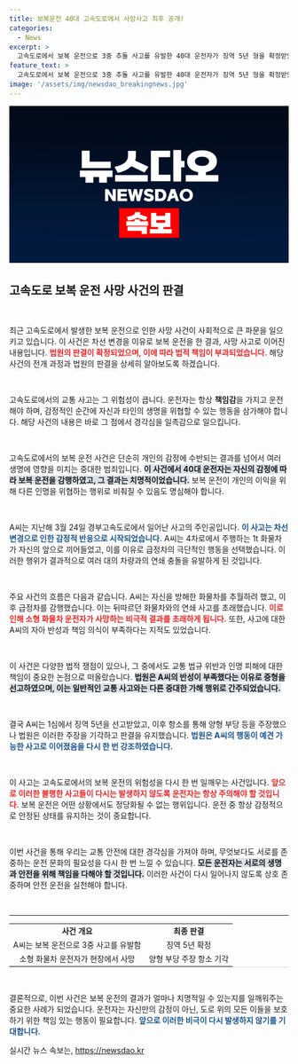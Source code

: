 ```yaml
---
title: 보복운전 40대 고속도로에서 사망사고 최후 공개!
categories:
  - News
excerpt: >
  고속도로에서 보복 운전으로 3중 추돌 사고를 유발한 40대 운전자가 징역 5년 형을 확정받았다. 법원은 일반인이 예견할 수 있는 위험을 무시한 A씨의 행동을 엄중히 판단하며, 피해자 유족의 감정을 고려해 항소를 기각했다. 긴장감의 연속, 고속도로의 위험을 되짚어보는 경각심을 드립니다.
feature_text: >
  고속도로에서 보복 운전으로 3중 추돌 사고를 유발한 40대 운전자가 징역 5년 형을 확정받았다. 법원은 일반인이 예견할 수 있는 위험을 무시한 A씨의 행동을 엄중히 판단하며, 피해자 유족의 감정을 고려해 항소를 기각했다. 긴장감의 연속, 고속도로의 위험을 되짚어보는 경각심을 드립니다.
image: '/assets/img/newsdao_breakingnews.jpg'
---
```


<p><img src="/assets/img/newsdao_breakingnews.jpg" alt="cryptoinkorea 속보" /></p>

<h2 data-ke-size="size26">고속도로 보복 운전 사망 사건의 판결</h2>

<p data-ke-size="size16">&nbsp;</p>

<p>최근 고속도로에서 발생한 보복 운전으로 인한 사망 사건이 사회적으로 큰 파문을 일으키고 있습니다. 이 사건은 차선 변경을 이유로 보복 운전을 한 결과, 사망 사고로 이어진 내용입니다. <b><span style="color: #ee2323;">법원의 판결이 확정되었으며, 이에 따라 법적 책임이 부과되었습니다.</span></b> 해당 사건의 전개 과정과 법원의 판결을 상세히 알아보도록 하겠습니다. </p>

<p data-ke-size="size16">&nbsp;</p>

<p>고속도로에서의 교통 사고는 그 위험성이 큽니다. 운전자는 항상 <b>책임감</b>을 가지고 운전해야 하며, 감정적인 순간에 자신과 타인의 생명을 위협할 수 있는 행동을 삼가해야 합니다. 해당 사건의 내용은 바로 그 점에서 경각심을 일촉감으로 일으킵니다. </p>

<p data-ke-size="size16">&nbsp;</p>

<p>고속도로에서의 보복 운전 사건은 단순히 개인의 감정에 수반되는 결과를 넘어서 여러 생명에 영향을 미치는 중대한 범죄입니다. <b><span style="background-color: #21538527;">이 사건에서 40대 운전자는 자신의 감정에 따라 보복 운전을 감행하였고, 그 결과는 치명적이었습니다.</span></b> 보복 운전이 개인의 이익을 위해 다른 인명을 위협하는 행위로 비춰질 수 있음도 명심해야 합니다. </p>

<p data-ke-size="size16">&nbsp;</p>

<p>A씨는 지난해 3월 24일 경부고속도로에서 일어난 사고의 주인공입니다. <b><span style="color: #1a5490;">이 사고는 차선 변경으로 인한 감정적 반응으로 시작되었습니다.</span></b> A씨는 4차로에서 주행하는 1t 화물차가 자신의 앞으로 끼어들었고, 이를 이유로 급정차의 극단적인 행동을 선택했습니다. 이러한 행위가 결과적으로 여러 대의 차량과의 연쇄 충돌을 유발하게 된 것입니다.</p>

<p data-ke-size="size16">&nbsp;</p>

<p>주요 사건의 흐름은 다음과 같습니다. A씨는 자신을 방해한 화물차를 추월하려 했고, 이후 급정차를 감행했습니다. 이는 뒤따르던 화물차와의 연쇄 사고를 초래했습니다. <b><span style="color: #ee2323;">이로 인해 소형 화물차 운전자가 사망하는 비극적 결과를 초래하게 됩니다.</span></b> 또한, 사고에 대한 A씨의 자아 반성과 책임 의식이 부족하다는 지적도 있었습니다. </p>

<p data-ke-size="size16">&nbsp;</p>

<p>이 사건은 다양한 법적 쟁점이 있으나, 그 중에서도 교통 법규 위반과 인명 피해에 대한 책임이 중요한 논점으로 떠올랐습니다. <b><span style="background-color: #21538527;">법원은 A씨의 반성이 부족했다는 이유로 중형을 선고하였으며, 이는 일반적인 교통 사고와는 다른 중대한 가해 행위로 간주되었습니다.</span></b> </p>

<p data-ke-size="size16">&nbsp;</p>

<p>결국 A씨는 1심에서 징역 5년을 선고받았고, 이후 항소를 통해 양형 부당 등을 주장했으나 법원은 이러한 주장을 기각하고 판결을 유지했습니다. <b><span style="color: #1a5490;">법원은 A씨의 행동이 예견 가능한 사고로 이어졌음을 다시 한 번 강조하였습니다.</span></b></p>

<p data-ke-size="size16">&nbsp;</p>

<p>이 사고는 고속도로에서의 보복 운전의 위험성을 다시 한 번 일깨우는 사건입니다. <b><span style="color: #ee2323;">앞으로 이러한 불행한 사고들이 다시는 발생하지 않도록 운전자는 항상 주의해야 할 것입니다.</span></b> 보복 운전은 어떤 상황에서도 정당화될 수 없는 행위입니다. 운전 중 항상 감정적으로 안정된 상태를 유지하는 것이 중요합니다. </p>

<p data-ke-size="size16">&nbsp;</p>

<p>이번 사건을 통해 우리는 교통 안전에 대한 경각심을 가져야 하며, 무엇보다도 서로를 존중하는 운전 문화의 필요성을 다시 한 번 느낄 수 있습니다. <b><span style="background-color: #21538527;">모든 운전자는 서로의 생명과 안전을 위해 책임을 다해야 할 것입니다.</span></b> 이러한 사건이 다시 일어나지 않도록 상호 존중하며 안전 운전을 실천해야 합니다.</p>

<p data-ke-size="size16">&nbsp;</p>

<hr>

<table style="width: 100%; border-collapse: collapse; border-top: 0; border-bottom: 1px solid #ddd;">
<tr>
<td style="text-align: center; height: 17px;"><b>사건 개요</b></td>
<td style="text-align: center; height: 17px;"><b>최종 판결</b></td>
</tr>
<tr>
<td style="text-align: center; height: 17px;">A씨는 보복 운전으로 3중 사고를 유발함</td>
<td style="text-align: center; height: 17px;">징역 5년 확정</td>
</tr>
<tr>
<td style="text-align: center; height: 17px;">소형 화물차 운전자가 현장에서 사망</td>
<td style="text-align: center; height: 17px;">양형 부당 주장 항소 기각</td>
</tr>
</table>

<p data-ke-size="size16">&nbsp;</p>

<p>결론적으로, 이번 사건은 보복 운전의 결과가 얼마나 치명적일 수 있는지를 일깨워주는 중요한 사례가 되었습니다. 운전자는 자신만의 감정이 아닌, 도로 위의 모든 이들을 보호하기 위한 책임 있는 행동이 필요합니다. <b><span style="color: #1a5490;">앞으로 이러한 비극이 다시 발생하지 않기를 기대합니다.</span></b></p>
실시간 뉴스 속보는, <a href="https://newsdao.kr" rel="dofollow">https://newsdao.kr</a>


